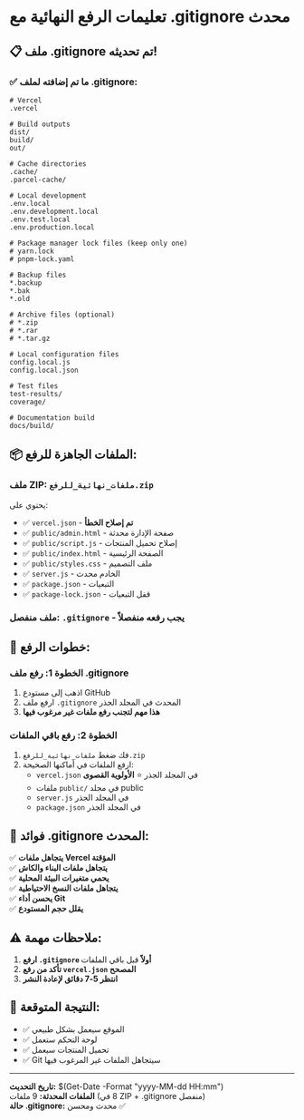 # تعليمات الرفع النهائية مع .gitignore محدث

## 📋 ملف .gitignore تم تحديثه!

### ✅ ما تم إضافته لملف .gitignore:

```
# Vercel
.vercel

# Build outputs
dist/
build/
out/

# Cache directories
.cache/
.parcel-cache/

# Local development
.env.local
.env.development.local
.env.test.local
.env.production.local

# Package manager lock files (keep only one)
# yarn.lock
# pnpm-lock.yaml

# Backup files
*.backup
*.bak
*.old

# Archive files (optional)
# *.zip
# *.rar
# *.tar.gz

# Local configuration files
config.local.js
config.local.json

# Test files
test-results/
coverage/

# Documentation build
docs/build/
```

## 📦 الملفات الجاهزة للرفع:

### **ملف ZIP:** `ملفات_نهائية_للرفع.zip`
يحتوي على:
- ✅ `vercel.json` - **تم إصلاح الخطأ**
- ✅ `public/admin.html` - صفحة الإدارة محدثة
- ✅ `public/script.js` - إصلاح تحميل المنتجات
- ✅ `public/index.html` - الصفحة الرئيسية
- ✅ `public/styles.css` - ملف التصميم
- ✅ `server.js` - الخادم محدث
- ✅ `package.json` - التبعيات
- ✅ `package-lock.json` - قفل التبعيات

### **ملف منفصل:** `.gitignore` - **يجب رفعه منفصلاً**

## 🚀 خطوات الرفع:

### **الخطوة 1: رفع ملف .gitignore**
1. اذهب إلى مستودع GitHub
2. ارفع ملف `.gitignore` المحدث في المجلد الجذر
3. **هذا مهم لتجنب رفع ملفات غير مرغوب فيها**

### **الخطوة 2: رفع باقي الملفات**
1. فك ضغط `ملفات_نهائية_للرفع.zip`
2. ارفع الملفات في أماكنها الصحيحة:
   - `vercel.json` في المجلد الجذر ⭐ **الأولوية القصوى**
   - ملفات `public/` في مجلد public
   - `server.js` في المجلد الجذر
   - `package.json` في المجلد الجذر

## 🔧 فوائد .gitignore المحدث:

✅ **يتجاهل ملفات Vercel المؤقتة**  
✅ **يتجاهل ملفات البناء والكاش**  
✅ **يحمي متغيرات البيئة المحلية**  
✅ **يتجاهل ملفات النسخ الاحتياطية**  
✅ **يحسن أداء Git**  
✅ **يقلل حجم المستودع**  

## ⚠️ ملاحظات مهمة:

1. **ارفع `.gitignore` أولاً** قبل باقي الملفات
2. **تأكد من رفع `vercel.json` المصحح**
3. **انتظر 5-7 دقائق لإعادة النشر**

## 🎯 النتيجة المتوقعة:
- ✅ الموقع سيعمل بشكل طبيعي
- ✅ لوحة التحكم ستعمل
- ✅ تحميل المنتجات سيعمل
- ✅ Git سيتجاهل الملفات غير المرغوب فيها

---
**تاريخ التحديث:** $(Get-Date -Format "yyyy-MM-dd HH:mm")  
**الملفات المحدثة:** 9 ملفات (8 في ZIP + .gitignore منفصل)  
**حالة .gitignore:** محدث ومحسن ✅